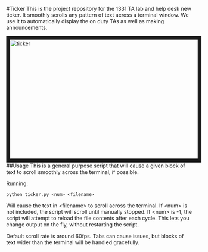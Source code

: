 #Ticker
This is the project repository for the 1331 TA lab and help desk new ticker. It smoothly scrolls any pattern of text across a terminal window. We use it to automatically display the on duty TAs as well as making announcements. 

<a href="http://marcmarone.com/taing.html" target="_blank"><img src="http://marcmarone.com/images/ticker.png" 
alt="ticker" width="600" height="320" border="10" /></a>
##Usage
This is a general purpose script that will cause a given block of text to scroll smoothly across the terminal, if possible.

Running:
```
python ticker.py <num> <filename>
```
Will cause the text in \<filename\> to scroll across the terminal. If \<num\> is not included, the script will scroll until manually stopped. If \<num\> is -1, the script will attempt to reload the file contents after each cycle. This lets you change output on the fly, without restarting the script.

Default scroll rate is around 60fps.
Tabs can cause issues, but blocks of text wider than the terminal will be handled gracefully.

